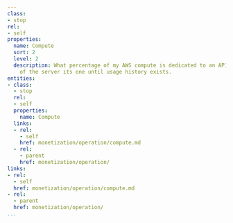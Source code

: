 ```yaml
---
class:
- stop
rel:
- self
properties:
  name: Compute
  sort: 2
  level: 2
  description: What percentage of my AWS compute is dedicated to an API. Flat percentage
    of the server its one until usage history exists.
entities:
- class:
  - stop
  rel:
  - self
  properties:
    name: Compute
  links:
  - rel:
    - self
    href: monetization/operation/compute.md
  - rel:
    - parent
    href: monetization/operation/
links:
- rel:
  - self
  href: monetization/operation/compute.md
- rel:
  - parent
  href: monetization/operation/
...
```

